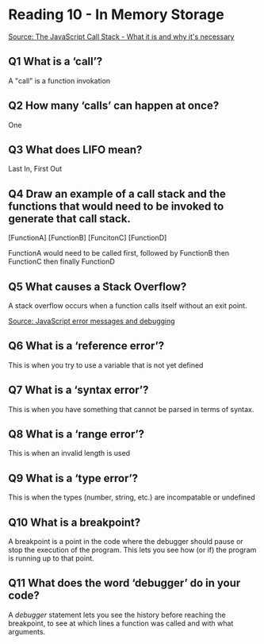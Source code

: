 # Reading 10 - In Memory Storage

[Source: The  JavaScript Call Stack - What it is and why it's necessary](https://www.freecodecamp.org/news/understanding-the-javascript-call-stack-861e41ae61d4)

## Q1 What is a ‘call’?

A "call" is a function invokation

## Q2 How many ‘calls’ can happen at once?

One

## Q3 What does LIFO mean?

Last In, First Out

## Q4 Draw an example of a call stack and the functions that would need to be invoked to generate that call stack.

[FunctionA]
[FunctionB]
[FuncitonC]
[FunctionD]

FunctionA would need to be called first, followed by FunctionB then FunctionC then finally FunctionD

## Q5 What causes a Stack Overflow?

A stack overflow occurs when a function calls itself without an exit point.

[Source: JavaScript error messages and debugging](https://codeburst.io/javascript-error-messages-debugging-d23f84f0ae7c)

## Q6 What is a ‘reference error’?

This is when you try to use a variable that is not yet defined

## Q7 What is a ‘syntax error’?

This is when you have something that cannot be parsed in terms of syntax.

## Q8 What is a ‘range error’?

This is when an invalid length is used

## Q9 What is a ‘type error’?

This is when the types (number, string, etc.) are incompatable or undefined

## Q10 What is a breakpoint?

A breakpoint is a point in the code where the debugger should pause or stop the execution of the program. This lets you see how (or if) the program is running up to that point.

## Q11 What does the word ‘debugger’ do in your code?

A *debugger* statement lets you see the history before reaching the breakpoint, to see at which lines a function was called and with what arguments.